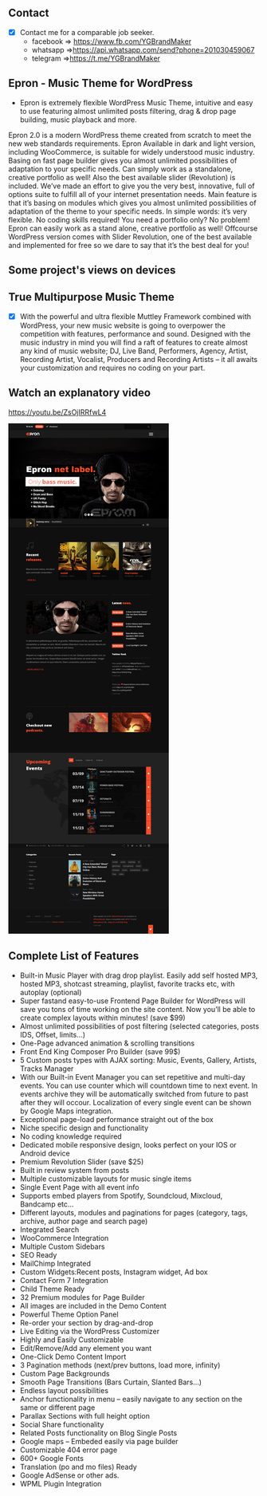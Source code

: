 
## Contact 

- [x] Contact me for a comparable job seeker.
	- facebook => https://www.fb.com/YGBrandMaker
	- whatsapp =>https://api.whatsapp.com/send?phone=201030459067
	- telegram =>https://t.me/YGBrandMaker

##  Epron - Music Theme for WordPress



- Epron is extremely flexible WordPress Music Theme, intuitive and easy to use featuring almost unlimited posts filtering, drag & drop page building, music playback and more.

Epron 2.0 is a modern WordPress theme created from scratch to meet the new web standards requirements. Epron Available in dark and light version, including WooCommerce, is suitable for widely understood music industry. Basing on fast page builder gives you almost unlimited possibilities of adaptation to your specific needs. Can simply work as a standalone, creative portfolio as well! Also the best available slider (Revolution) is included. We’ve made an effort to give you the very best, innovative, full of options suite to fulfill all of your internet presentation needs. Main feature is that it’s basing on modules which gives you almost unlimited possibilities of adaptation of the theme to your specific needs. In simple words: it’s very flexible. No coding skills required! You need a portfolio only? No problem! Epron can easily work as a stand alone, creative portfolio as well! Offcourse WordPress version comes with Slider Revolution, one of the best available and implemented for free so we dare to say that it’s the best deal for you!

## Some project's views on devices






## True Multipurpose Music Theme



- [x] With the powerful and ultra flexible Muttley Framework combined with WordPress, your new music website is going to overpower the competition with features, performance and sound. Designed with the music industry in mind you will find a raft of features to create almost any kind of music website; DJ, Live Band, Performers, Agency, Artist, Recording Artist, Vocalist, Producers and Recording Artists – it all awaits your customization and requires no coding on your part.


## Watch an explanatory video

https://youtu.be/ZsOjIRRfwL4

 <img src="https://raw.githubusercontent.com/youssefghamry/Epron/main/img/1.png">


## Complete List of Features


 - Built-in Music Player with drag drop playlist. Easily add self hosted MP3, hosted MP3, shotcast streaming, playlist, favorite tracks etc, with autoplay (optional)
- Super fastand easy-to-use Frontend Page Builder for WordPress will save you tons of time working on the site content. Now you’ll be able to create complex layouts within minutes! (save $99)
- Almost unlimited possibilities of post filtering (selected categories, posts IDS, Offset, limits…)
- One-Page advanced animation & scrolling transitions
- Front End King Composer Pro Builder (save 99$)
- 5 Custom posts types with AJAX sorting: Music, Events, Gallery, Artists, Tracks Manager
- With our Built-in Event Manager you can set repetitive and multi-day events. You can use counter which will countdown time to next event. In events archive they will be automatically switched from future to past after they will occour. Localization of every single event can be shown by Google Maps integration.
- Exceptional page-load performance straight out of the box
- Niche specific design and functionality
- No coding knowledge required
- Dedicated mobile responsive design, looks perfect on your IOS or Android device
- Premium Revolution Slider (save $25)
- Built in review system from posts
- Multiple customizable layouts for music single items
- Single Event Page with all event info
- Supports embed players from Spotify, Soundcloud, Mixcloud, Bandcamp etc…
- Different layouts, modules and paginations for pages (category, tags, archive, author page and search page)
- Integrated Search
- WooCommerce Integration
- Multiple Custom Sidebars
- SEO Ready
- MailChimp Integrated
- Custom Widgets:Recent posts, Instagram widget, Ad box
- Contact Form 7 Integration
- Child Theme Ready
- 32 Premium modules for Page Builder
- All images are included in the Demo Content
- Powerful Theme Option Panel
- Re-order your section by drag-and-drop
- Live Editing via the WordPress Customizer
- Highly and Easily Customizable
- Edit/Remove/Add any element you want
- One-Click Demo Content Import
- 3 Pagination methods (next/prev buttons, load more, infinity)
- Custom Page Backgrounds
- Smooth Page Transitions (Bars Curtain, Slanted Bars…)
- Endless layout possibilities
- Anchor functionality in menu – easily navigate to any section on the same or different page
- Parallax Sections with full height option
- Social Share functionality
- Related Posts functionality on Blog Single Posts
- Google maps – Embeded easily via page builder
- Customizable 404 error page
- 600+ Google Fonts
- Translation (po and mo files) Ready
- Google AdSense or other ads.
- WPML Plugin Integration
